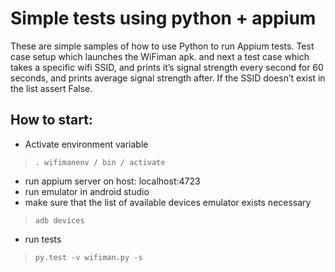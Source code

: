 # Simple tests using python + appium
These are simple samples of how to use Python to run Appium tests.
Test case setup which launches the WiFiman apk.
and next a test case which takes a specific wifi SSID, and prints it’s signal strength every second for 60 seconds, and prints average signal strength after. If the SSID doesn’t exist in the list assert False.
## How ​​to start:
* Activate environment variable
> ` . wifimanenv / bin / activate `
* run appium server on host: localhost:4723
* run emulator in android studio
* make sure that the list of available devices emulator exists necessary
> `adb devices`
* run tests
> `py.test -v wifiman.py -s`
